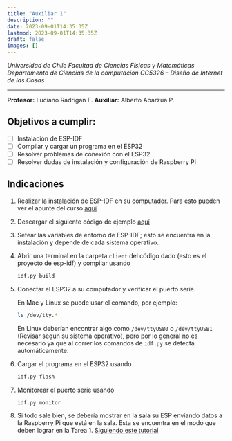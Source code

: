 ```yaml
---
title: "Auxiliar 1"
description: ""
date: 2023-09-01T14:35:35Z
lastmod: 2023-09-01T14:35:35Z
draft: false
images: []
---
```



_Universidad de Chile_
_Facultad de Ciencias Físicas y Matemáticas Departamento de Ciencias de la computacion_
_CC5326 – Diseño de Internet de las Cosas_

---

**Profesor:** Luciano Radrigan F.
**Auxiliar:** Alberto Abarzua P.

## Objetivos a cumplir:

- [ ] Instalación de ESP-IDF
- [ ] Compilar y cargar un programa en el ESP32
- [ ] Resolver problemas de conexión con el ESP32
- [ ] Resolver dudas de instalación y configuración de Raspberry Pi

## Indicaciones

1. Realizar la instalación de ESP-IDF en su computador. Para esto pueden ver el apunte del curso [aquí](https://iot-embebidos.cl/iot/inicio/instalacion_esp_idf/)

2. Descargar el siguiente código de ejemplo [aquí](https://github.com/alberto-abarzua/apunte-iot-embebidos/tree/main/ejemplos/auxiliares_iot/aux1.zip)

3. Setear las variables de entorno de ESP-IDF; esto se encuentra en la instalación y depende de cada sistema operativo.

4. Abrir una terminal en la carpeta `client` del código dado (esto es el proyecto de esp-idf) y compilar usando

    ```bash
    idf.py build
    ```

5. Conectar el ESP32 a su computador y verificar el puerto serie.

    En Mac y Linux se puede usar el comando, por ejemplo:

    ```bash
    ls /dev/tty.*
    ```

    En Linux deberían encontrar algo como `/dev/ttyUSB0` o `/dev/ttyUSB1` (Revisar según su sistema operativo), pero por lo general no es necesario ya que al correr los comandos de `idf.py` se detecta automáticamente.

6. Cargar el programa en el ESP32 usando

    ```bash
    idf.py flash
    ```

7. Monitorear el puerto serie usando

    ```bash
    idf.py monitor
    ```

8. Si todo sale bien, se debería mostrar en la sala su ESP enviando datos a la Raspberry Pi que está en la sala. Esta se encuentra en el modo que deben lograr en la Tarea 1. [Siguiendo este tutorial](https://www.raspberrypi.com/documentation/computers/configuration.html#setting-up-a-routed-wireless-access-point)
